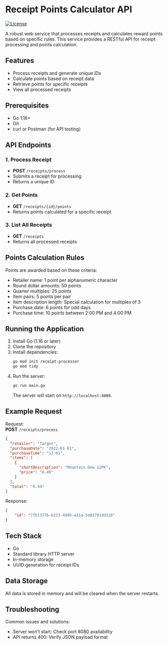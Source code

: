 # Receipt Points Calculator API

[![License](https://img.shields.io/badge/license-MIT-blue.svg)]()

A robust web service that processes receipts and calculates reward points based on specific rules. This service provides a RESTful API for receipt processing and points calculation.

## Features

- Process receipts and generate unique IDs
- Calculate points based on receipt data
- Retrieve points for specific receipts
- View all processed receipts

## Prerequisites
- Go 1.16+
- Git
- curl or Postman (for API testing)

## API Endpoints

### 1. Process Receipt
- **POST** `/receipts/process`
- Submits a receipt for processing
- Returns a unique ID

### 2. Get Points
- **GET** `/receipts/{id}/points`
- Returns points calculated for a specific receipt

### 3. List All Receipts
- **GET** `/receipts`
- Returns all processed receipts

## Points Calculation Rules

Points are awarded based on these criteria:
- Retailer name: 1 point per alphanumeric character
- Round dollar amounts: 50 points
- Quarter multiples: 25 points
- Item pairs: 5 points per pair
- Item description length: Special calculation for multiples of 3
- Purchase date: 6 points for odd days
- Purchase time: 10 points between 2:00 PM and 4:00 PM

## Running the Application

1. Install Go (1.16 or later)
2. Clone the repository
3. Install dependencies:
   ```bash
   go mod init receipt-processor
   go mod tidy
   ```
4. Run the server:
   ```bash
   go run main.go
   ```
   The server will start on `http://localhost:8080`.

## Example Request
Request:  
**POST** `/receipts/process`
```json
{
  "retailer": "Target",
  "purchaseDate": "2022-01-01",
  "purchaseTime": "13:01",
  "items": [
    {
      "shortDescription": "Mountain Dew 12PK",
      "price": "6.49"
    }
  ],
  "total": "6.49"
}
```
Response:
```json
{
    "id": "7fb1377b-b223-49d9-a31a-5a02701dd310"
}
```

## Tech Stack
- Go
- Standard library HTTP server
- In-memory storage
- UUID generation for receipt IDs

## Data Storage
All data is stored in memory and will be cleared when the server restarts.

## Troubleshooting

Common issues and solutions:
- Server won't start: Check port 8080 availability
- API returns 400: Verify JSON payload format
